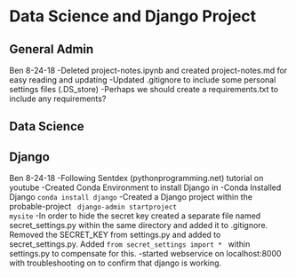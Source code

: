 # Data Science and Django Project
## General Admin
Ben 8-24-18
-Deleted project-notes.ipynb and created project-notes.md for easy reading and updating
-Updated .gitignore to include some personal settings files (.DS_store)
-Perhaps we should create a requirements.txt to include any requirements?
## Data Science
## Django
Ben 8-24-18
-Following Sentdex (pythonprogramming.net) tutorial on youtube
-Created Conda Environment to install Django in
-Conda Installed Django <code>conda install django</code>
-Created a Django project within the probable-project <code> django-admin startproject mysite</code>
-In order to hide the secret key created a separate file named secret_settings.py within the same directory and added it to .gitignore. Removed the SECRET_KEY from settings.py and added to secret_settings.py. Added <code>from secret_settings import * </code> within settings.py to compensate for this.
-started webservice on localhost:8000 with troubleshooting on to confirm that django is working.
